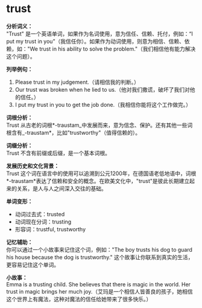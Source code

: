 # trust

**分析词义：**  
"Trust" 是一个英语单词，如果作为名词使用，意为信任、信赖、托付，例如：“I put my trust in you”（我信任你）。如果作为动词使用，则意为相信、信赖、依赖，如："We trust in his ability to solve the problem."（我们相信他有能力解决这个问题）。

  

**列举例句：**

  

1.  Please trust in my judgement.（请相信我的判断。）
2.  Our trust was broken when he lied to us.（他对我们撒谎，破坏了我们对他的信任。）
3.  I put my trust in you to get the job done.（我相信你能将这个工作做完。）

  

**词根分析：**  
Trust 从古老的词根\*-traustam_中发展而来，意为信念、保护。还有其他一些词根含有_\-traustam\*，比如"trustworthy"（值得信赖的）。

  

**词缀分析：**  
Trust 不含有前缀或后缀，是一个基本词根。

  

**发展历史和文化背景：**  
Trust 这个词在语言中的使用可以追溯到公元1200年，在德国语老低地语中，词根\*-traustam\*表达了信赖和安全的概念。在欧美文化中，"trust"是彼此长期建立起来的关系，是人与人之间深入交往的基础。

  

**单词变形：**

  

*   动词过去式：trusted
*   动词现在分词：trusting
*   形容词：trustful, trustworthy

  

**记忆辅助：**  
你可以通过一个小故事来记住这个词，例如："The boy trusts his dog to guard his house because the dog is trustworthy." 这个故事让你联系到真实的生活，更容易记住这个单词。

  

**小故事：**  
Emma is a trusting child. She believes that there is magic in the world. Her trust in magic brings her much joy.（艾玛是一个相信人皆善良的孩子，她相信这个世界上有魔法，这种对魔法的信任给她带来了很多快乐。）
